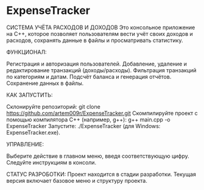 # ExpenseTracker
СИСТЕМА УЧЁТА РАСХОДОВ И ДОХОДОВ
Это консольное приложение на C++, которое позволяет пользователям вести учёт своих доходов и расходов, сохранять данные в файлы и просматривать статистику.

ФУНКЦИОНАЛ:

Регистрация и авторизация пользователей.
Добавление, удаление и редактирование транзакций (доходы/расходы).
Фильтрация транзакций по категориям и датам.
Подсчёт баланса и генерация отчётов.
Сохранение данных в файлы.

КАК ЗАПУСТИТЬ:

Склонируйте репозиторий: git clone https://github.com/artem009r/ExpenseTracker.git
Скомпилируйте проект с помощью компилятора C++ (например, g++): g++ main.cpp -o ExpenseTracker
Запустите: ./ExpenseTracker (для Windows: ExpenseTracker.exe).

УПРАВЛЕНИЕ:

Выберите действие в главном меню, введя соответствующую цифру.
Следуйте инструкциям в консоли.

СТАТУС РАЗРОБОТКИ:
Проект находится в стадии разработки. Текущая версия включает базовое меню и структуру проекта.
